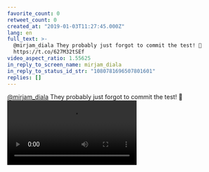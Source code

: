 ```yaml
---
favorite_count: 0
retweet_count: 0
created_at: "2019-01-03T11:27:45.000Z"
lang: en
full_text: >-
  @mirjam_diala They probably just forgot to commit the test! 🙊
  https://t.co/627M32tSEf
video_aspect_ratio: 1.55625
in_reply_to_screen_name: mirjam_diala
in_reply_to_status_id_str: "1080781696507801601"
replies: []
---
```


[@mirjam_diala](https://twitter.com/mirjam_diala) They probably just forgot to
commit the test! 🙊
![Embedded Video](https://twitter-media-coderbyheart.s3.eu-north-1.amazonaws.com/1080787798792327168-Dv-6w5YWsAw54d7.mp4)
